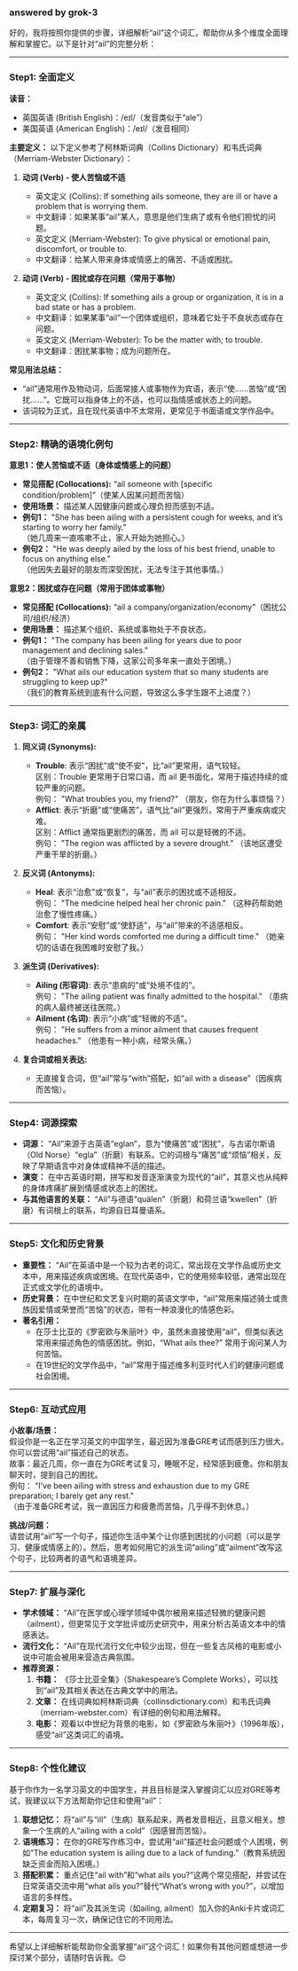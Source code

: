 ### answered by grok-3
好的，我将按照你提供的步骤，详细解析“ail”这个词汇，帮助你从多个维度全面理解和掌握它。以下是针对“ail”的完整分析：

---

### Step1: 全面定义

**读音：**
- 英国英语 (British English)：/eɪl/（发音类似于“ale”）
- 美国英语 (American English)：/eɪl/（发音相同）

**主要定义：**
以下定义参考了柯林斯词典（Collins Dictionary）和韦氏词典（Merriam-Webster Dictionary）：

1. **动词 (Verb) - 使人苦恼或不适**
   - 英文定义 (Collins): If something ails someone, they are ill or have a problem that is worrying them.
   - 中文翻译：如果某事“ail”某人，意思是他们生病了或有令他们担忧的问题。
   - 英文定义 (Merriam-Webster): To give physical or emotional pain, discomfort, or trouble to.
   - 中文翻译：给某人带来身体或情感上的痛苦、不适或困扰。

2. **动词 (Verb) - 困扰或存在问题（常用于事物）**
   - 英文定义 (Collins): If something ails a group or organization, it is in a bad state or has a problem.
   - 中文翻译：如果某事“ail”一个团体或组织，意味着它处于不良状态或存在问题。
   - 英文定义 (Merriam-Webster): To be the matter with; to trouble.
   - 中文翻译：困扰某事物；成为问题所在。

**常见用法总结：**
- “ail”通常用作及物动词，后面常接人或事物作为宾语，表示“使……苦恼”或“困扰……”。它既可以指身体上的不适，也可以指情感或状态上的问题。
- 该词较为正式，且在现代英语中不太常用，更常见于书面语或文学作品中。

---

### Step2: 精确的语境化例句

**意思1：使人苦恼或不适（身体或情感上的问题）**
- **常见搭配 (Collocations):** “ail someone with [specific condition/problem]”（使某人因某问题而苦恼）
- **使用场景：** 描述某人因健康问题或心理负担而感到不适。
- **例句1：** "She has been ailing with a persistent cough for weeks, and it’s starting to worry her family."  
  （她几周来一直咳嗽不止，家人开始为她担心。）
- **例句2：** "He was deeply ailed by the loss of his best friend, unable to focus on anything else."  
  （他因失去最好的朋友而深受困扰，无法专注于其他事情。）

**意思2：困扰或存在问题（常用于团体或事物）**
- **常见搭配 (Collocations):** “ail a company/organization/economy”（困扰公司/组织/经济）
- **使用场景：** 描述某个组织、系统或事物处于不良状态。
- **例句1：** "The company has been ailing for years due to poor management and declining sales."  
  （由于管理不善和销售下降，这家公司多年来一直处于困境。）
- **例句2：** "What ails our education system that so many students are struggling to keep up?"  
  （我们的教育系统到底有什么问题，导致这么多学生跟不上进度？）

---

### Step3: 词汇的亲属

1. **同义词 (Synonyms):**
   - **Trouble**: 表示“困扰”或“使不安”，比“ail”更常用，语气较轻。  
     区别：Trouble 更常用于日常口语，而 ail 更书面化，常用于描述持续的或较严重的问题。  
     例句： "What troubles you, my friend?" （朋友，你在为什么事烦恼？）
   - **Afflict**: 表示“折磨”或“使痛苦”，语气比“ail”更强烈，常用于严重疾病或灾难。  
     区别：Afflict 通常指更剧烈的痛苦，而 ail 可以是轻微的不适。  
     例句： "The region was afflicted by a severe drought." （该地区遭受严重干旱的折磨。）

2. **反义词 (Antonyms):**
   - **Heal**: 表示“治愈”或“恢复”，与“ail”表示的困扰或不适相反。  
     例句： "The medicine helped heal her chronic pain." （这种药帮助她治愈了慢性疼痛。）
   - **Comfort**: 表示“安慰”或“使舒适”，与“ail”带来的不适感相反。  
     例句： "Her kind words comforted me during a difficult time." （她亲切的话语在我困难时安慰了我。）

3. **派生词 (Derivatives):**
   - **Ailing (形容词)**: 表示“患病的”或“处境不佳的”。  
     例句： "The ailing patient was finally admitted to the hospital." （患病的病人最终被送往医院。）
   - **Ailment (名词)**: 表示“小病”或“轻微的不适”。  
     例句： "He suffers from a minor ailment that causes frequent headaches." （他患有一种小病，经常头痛。）

4. **复合词或相关表达:**
   - 无直接复合词，但“ail”常与“with”搭配，如“ail with a disease”（因疾病而苦恼）。

---

### Step4: 词源探索

- **词源：** “Ail”来源于古英语“eglan”，意为“使痛苦”或“困扰”，与古诺尔斯语（Old Norse）“egla”（折磨）有联系。它的词根与“痛苦”或“烦恼”相关，反映了早期语言中对身体或精神不适的描述。
- **演变：** 在中古英语时期，拼写和发音逐渐演变为现代的“ail”，其意义也从纯粹的身体疼痛扩展到情感或状态上的困扰。
- **与其他语言的关联：** “Ail”与德语“quälen”（折磨）和荷兰语“kwellen”（折磨）有词根上的联系，均源自日耳曼语系。

---

### Step5: 文化和历史背景

- **重要性：** “Ail”在英语中是一个较为古老的词汇，常出现在文学作品或历史文本中，用来描述疾病或困境。在现代英语中，它的使用频率较低，通常出现在正式或文学化的语境中。
- **历史背景：** 在中世纪和文艺复兴时期的英语文学中，“ail”常用来描述骑士或贵族因爱情或荣誉而“苦恼”的状态，带有一种浪漫化的情感色彩。
- **著名引用：**
  - 在莎士比亚的《罗密欧与朱丽叶》中，虽然未直接使用“ail”，但类似表达常用来描述角色的情感困扰。例如，“What ails thee?” 常用于询问某人为何苦恼。
  - 在19世纪的文学作品中，“ail”常用于描述维多利亚时代人们的健康问题或社会困境。

---

### Step6: 互动式应用

**小故事/场景：**  
假设你是一名正在学习英文的中国学生，最近因为准备GRE考试而感到压力很大。你可以尝试用“ail”描述自己的状态。  
故事：最近几周，你一直在为GRE考试复习，睡眠不足，经常感到疲惫。你和朋友聊天时，提到自己的困扰。  
例句： "I’ve been ailing with stress and exhaustion due to my GRE preparation; I barely get any rest."  
（由于准备GRE考试，我一直因压力和疲惫而苦恼，几乎得不到休息。）

**挑战/问题：**  
请尝试用“ail”写一个句子，描述你生活中某个让你感到困扰的小问题（可以是学习、健康或情感上的）。然后，思考如何用它的派生词“ailing”或“ailment”改写这个句子，比较两者的语气和语境差异。

---

### Step7: 扩展与深化

- **学术领域：** “Ail”在医学或心理学领域中偶尔被用来描述轻微的健康问题（ailment），但更常见于文学批评或历史研究中，用来分析古英语文本中的情感表达。
- **流行文化：** “Ail”在现代流行文化中较少出现，但在一些复古风格的电影或小说中可能会被用来营造古典氛围。
- **推荐资源：**
  1. **书籍：** 《莎士比亚全集》（Shakespeare’s Complete Works），可以找到“ail”及其相关表达在古典文学中的用法。
  2. **文章：** 在线词典如柯林斯词典（collinsdictionary.com）和韦氏词典（merriam-webster.com）有详细的例句和用法解释。
  3. **电影：** 观看以中世纪为背景的电影，如《罗密欧与朱丽叶》（1996年版），感受“ail”这类词汇的语境。

---

### Step8: 个性化建议

基于你作为一名学习英文的中国学生，并且目标是深入掌握词汇以应对GRE等考试，我建议以下方法帮助你记住和使用“ail”：
1. **联想记忆：** 将“ail”与“ill”（生病）联系起来，两者发音相近，且意义相关。想象一个生病的人“ailing with a cold”（因感冒而苦恼）。
2. **语境练习：** 在你的GRE写作练习中，尝试用“ail”描述社会问题或个人困境，例如“The education system is ailing due to a lack of funding.”（教育系统因缺乏资金而陷入困境。）
3. **搭配积累：** 重点记住“ail with”和“what ails you?”这两个常见搭配，并尝试在日常英语交流中用“what ails you?”替代“What’s wrong with you?”，以增加语言的多样性。
4. **定期复习：** 将“ail”及其派生词（如ailing, ailment）加入你的Anki卡片或词汇本，每周复习一次，确保记住它的不同用法。

---

希望以上详细解析能帮助你全面掌握“ail”这个词汇！如果你有其他问题或想进一步探讨某个部分，请随时告诉我。😊